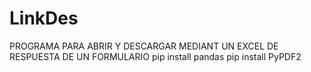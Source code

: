 # LinkDes
PROGRAMA PARA ABRIR Y DESCARGAR MEDIANT UN EXCEL DE RESPUESTA DE UN FORMULARIO
pip install pandas
pip install PyPDF2
